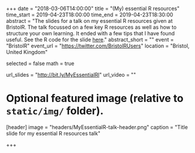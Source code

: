 +++
date = "2018-03-06T14:00:00"
title = "(My) essential R resources"
time_start = 2019-04-23T18:00:00
time_end = 2019-04-23T18:30:00
abstract =  "The slides for a talk on my essential R resources given at BristolR. The talk focussed on a few key R resources as well as how to structure your own learning. It ended with a few tips that I have found useful. See the R code for the slide [here](https://github.com/seabbs/MyEssentialR)."
abstract_short = ""
event = "BristolR"
event_url = "https://twitter.com/BristolRUsers"
location = "Bristol, United Kingdom"

selected = false
math = true

url_slides = "http://bit.ly/MyEssentialRl"
url_video = ""

# Optional featured image (relative to `static/img/` folder).
[header]
image = "headers/MyEssentialR-talk-header.png"
caption = "Title slide for my essential R resources talk"

+++
